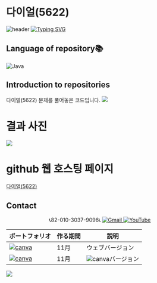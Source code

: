 # 다이얼(5622)



![header](https://capsule-render.vercel.app/api?type=egg&color=gradient&height=300&section=header&text=welcome%2&fontSize=50&desc=백준%20다이얼(5622)%20문제)
[![Typing SVG](https://readme-typing-svg.demolab.com?font=Fira+Code&pause=1000&color=93BDF7&background=203AFF00&random=false&width=435&lines=My+name+is+kimganghyeon)](https://git.io/typing-svg)

## Language of repository📚
![Java](https://img.shields.io/badge/Java-007396?style=flat-square&logo=java&logoColor=white)

## Introduction to repositories 
 다이얼(5622) 문제를 풀어놓은 코드입니다. 
<a href="https://www.acmicpc.net/problem/5622">
  <img src="https://github.com/do04200611/Baekjoon/assets/74278578/e148301d-f43d-4d38-bd32-9e379c6a9f96"> 
</a>

# 결과 사진 <br>
<a href="https://github.com/do04200611/Baekjoon/blob/main/%EB%AC%B8%EC%9E%90%EC%97%B4/%EB%8B%A4%EC%9D%B4%EC%96%BC(5622)/Main.java">
  <img src ="https://github.com/do04200611/Baekjoon/assets/74278578/e0c6cabd-166f-41fb-8e73-84ad39abb5e8">
</a>

# github 웹 호스팅 페이지
<a href="https://do04200611.github.io/Baekjoon/%EB%AC%B8%EC%9E%90%EC%97%B4/%EB%8B%A4%EC%9D%B4%EC%96%BC(5622)/index.html">다이얼(5622)</a><br>


## Contact 

<p align="center">
  📞82-010-3037-9096📞
  <a href="mailto:a01030379096@gmail.com">
    <img src="https://img.shields.io/badge/-Gmail-red?style=for-the-badge&logo=Gmail" alt="Gmail">
  </a>
  <a href="https://www.youtube.com/channel/UC484ZJMavtoPOI4ey-HFdCA">
   <img src="https://img.shields.io/badge/-YouTube-red?style=for-the-badge&logo=youtube"  alt="YouTube">
 </a> <br>
 
  | ポートフォリオ           |  作る期間     |            説明  |
  |------------------------|---------------|----------------------------------------------|
  |<a href="https://kimganghyeon.my.canva.site/kimganghyeon"><img src="https://img.shields.io/badge/canva-purple?style=for-the-badge&logo=canva" alt="canva"></a>|11月|ウェブバージョン|
  |<a href="https://www.canva.com/design/DAFzY5opUiA/Ge33dSKE16cErBaDJDp-BA/edit"><img src="https://img.shields.io/badge/canva-purple?style=for-the-badge&logo=canva" alt="canva"></a>|11月|<img src="https://img.shields.io/badge/canva-purple?style=for-the-badge&logo=canva" alt="canva">バージョン|
</p>
<img src="https://capsule-render.vercel.app/api?type=egg&color=gradient&height=100&text=Thank%20you%20for%20watching.&section=footer" />




